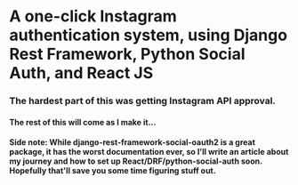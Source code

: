 # A one-click Instagram authentication system, using Django Rest Framework, Python Social Auth, and React JS
### The hardest part of this was getting Instagram API approval.

#### The rest of this will come as I make it...

#### Side note: While django-rest-framework-social-oauth2 is a great package, it has the worst documentation ever, so I'll write an article about my journey and how to set up React/DRF/python-social-auth soon. Hopefully that'll save you some time figuring stuff out.
